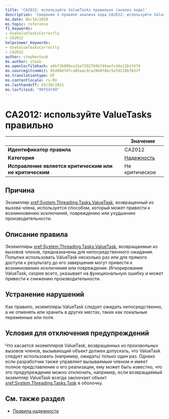 ```yaml
---
title: 'CA2012: используйте ValueTasks правильно (анализ кода)'
description: 'Сведения о правиле анализа кода CA2012: используйте ValueTasks правильно'
ms.date: 06/18/2020
ms.topic: reference
f1_keywords:
- UseValueTasksCorrectly
- CA2012
helpviewer_keywords:
- UseValueTasksCorrectly
- CA2012
author: stephentoub
ms.author: stoub
ms.openlocfilehash: e6bf3b099ce31e72027b9b749aefcd4a11b1f470
ms.sourcegitcommit: 05d0087dfca85aac9ca2960f86c5efd218bf833f
ms.translationtype: HT
ms.contentlocale: ru-RU
ms.lasthandoff: 03/30/2021
ms.locfileid: "99754749"
---
```

# <a name="ca2012-use-valuetasks-correctly"></a>CA2012: используйте ValueTasks правильно

| | Значение |
|-|-|
| **Идентификатор правила** |CA2012|
| **Категория** |[Надежность](reliability-warnings.md)|
| **Исправление является критическим или не критическим** |Не критическое|

## <a name="cause"></a>Причина

Экземпляр <xref:System.Threading.Tasks.ValueTask>, возвращенный из вызова члена, используется способом, который может привести к возникновению исключений, повреждению или ухудшению производительности.

## <a name="rule-description"></a>Описание правила

Экземпляры <xref:System.Threading.Tasks.ValueTask>, возвращаемые из вызовов членов, предназначены для непосредственного ожидания.  Попытки использовать ValueTask несколько раз или для прямого доступа к результату до его завершения могут привести к возникновению исключения или повреждения.  Игнорирование ValueTask, скорее всего, указывает на функциональную ошибку и может привести к снижению производительности.

## <a name="how-to-fix-violations"></a>Устранение нарушений

Как правило, экземпляры ValueTask следует ожидать непосредственно, а не отменять или хранить в других местах, таких как локальные переменные или поля.

## <a name="when-to-suppress-warnings"></a>Условия для отключения предупреждений

Что касается экземпляров ValueTask, возвращенных из произвольных вызовов членов, вызывающий объект должен допускать, что ValueTask следует использовать (например, ожидать) только один раз.  Однако если разработчик также управляет вызываемым членом и имеет полное представление о его реализации, ему может быть известно, что это предупреждение можно отключить, например, если возвращаемый экземпляр ValueTask всегда заключает объект <xref:System.Threading.Tasks.Task> в оболочку.

## <a name="see-also"></a>См. также раздел

- [Правила надежности](reliability-warnings.md)

